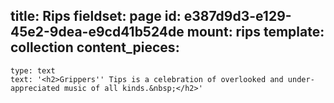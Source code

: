 title: Rips
fieldset: page
id: e387d9d3-e129-45e2-9dea-e9cd41b524de
mount: rips
template: collection
content_pieces:
  -
    type: text
    text: '<h2>Grippers'' Tips is a celebration of overlooked and under-appreciated music of all kinds.&nbsp;</h2>'
